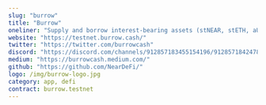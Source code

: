 ```yaml
---
slug: "burrow"
title: "Burrow"
oneliner: "Supply and borrow interest-bearing assets (stNEAR, stETH, aUSDC) on NEAR Protocol"
website: "https://testnet.burrow.cash/"
twitter: "https://twitter.com/burrowcash"
discord: "https://discord.com/channels/912857183455154196/912857184247889992"
medium: "https://burrowcash.medium.com/"
github: "https://github.com/NearDeFi/"
logo: /img/burrow-logo.jpg
category: app, defi
contract: burrow.testnet
---
```

